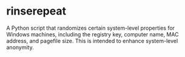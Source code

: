 # rinserepeat
A Python script that randomizes certain system-level properties for Windows machines, including the registry key, computer name, MAC address, and pagefile size. This is intended to enhance system-level anonymity.
